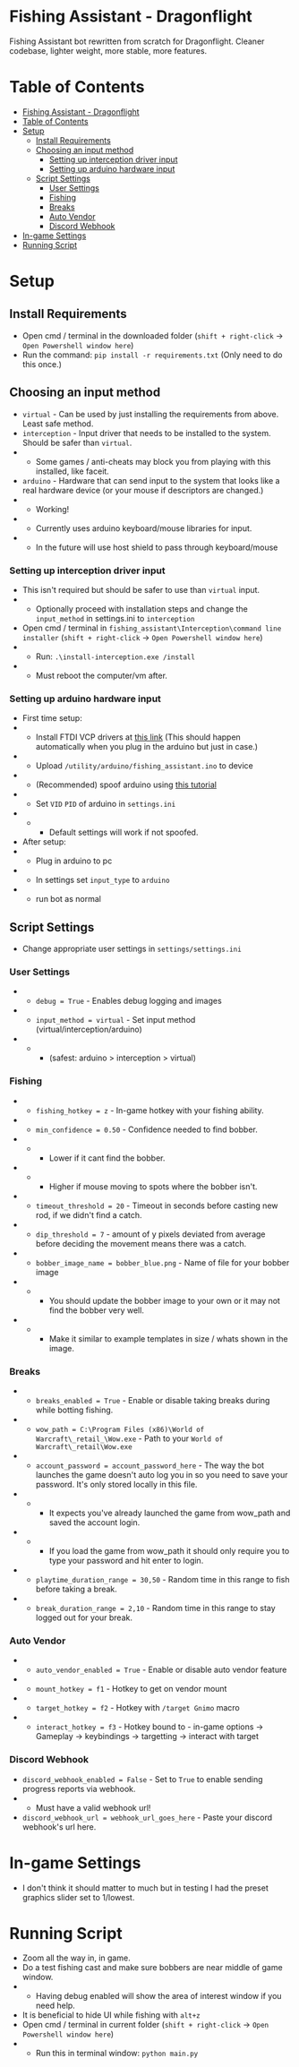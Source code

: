 # Fishing Assistant - Dragonflight
Fishing Assistant bot rewritten from scratch for Dragonflight. Cleaner codebase, lighter weight, more stable, more features.

# Table of Contents
- [Fishing Assistant - Dragonflight](#fishing-assistant---dragonflight)
- [Table of Contents](#table-of-contents)
- [Setup](#setup)
  - [Install Requirements](#install-requirements)
  - [Choosing an input method](#choosing-an-input-method)
    - [Setting up interception driver input](#setting-up-interception-driver-input)
    - [Setting up arduino hardware input](#setting-up-arduino-hardware-input)
  - [Script Settings](#script-settings)
    - [User Settings](#user-settings)
    - [Fishing](#fishing)
    - [Breaks](#breaks)
    - [Auto Vendor](#auto-vendor)
    - [Discord Webhook](#discord-webhook)
- [In-game Settings](#in-game-settings)
- [Running Script](#running-script)

# Setup
## Install Requirements
* Open cmd / terminal in the downloaded folder (`shift + right-click` -> `Open Powershell window here`)
* Run the command: `pip install -r requirements.txt` (Only need to do this once.)

## Choosing an input method
* `virtual` - Can be used by just installing the requirements from above. Least safe method.
* `interception` - Input driver that needs to be installed to the system. Should be safer than `virtual`.
* * Some games / anti-cheats may block you from playing with this installed, like faceit.
* `arduino` - Hardware that can send input to the system that looks like a real hardware device (or your mouse if descriptors are changed.)
* * Working!
* * Currently uses arduino keyboard/mouse libraries for input.
* * In the future will use host shield to pass through keyboard/mouse

### Setting up interception driver input
* This isn't required but should be safer to use than `virtual` input. 
* * Optionally proceed with installation steps and change the `input_method` in settings.ini to `interception`
* Open cmd / terminal in `fishing_assistant\Interception\command line installer` (`shift + right-click` -> `Open Powershell window here`)
* * Run: `.\install-interception.exe /install`
* * Must reboot the computer/vm after.

### Setting up arduino hardware input
* First time setup:
* * Install FTDI VCP drivers at [this link](https://ftdichip.com/drivers/vcp-drivers/) (This should happen automatically when you plug in the arduino but just in case.)
* * Upload `/utility/arduino/fishing_assistant.ino` to device
* * (Recommended) spoof arduino using [this tutorial](https://www.unknowncheats.me/forum/other-hardware/472601-modify-spoof-arduino-hardware-standalone.html)
* * Set `VID` `PID` of arduino in `settings.ini`
* * * Default settings will work if not spoofed.
* After setup:
* * Plug in arduino to pc
* * In settings set `input_type` to `arduino`
* * run bot as normal

## Script Settings
* Change appropriate user settings in `settings/settings.ini`

### User Settings
* * `debug = True` - Enables debug logging and images
* * `input_method = virtual` - Set input method (virtual/interception/arduino) 
* * * (safest: arduino > interception > virtual)

### Fishing
* * `fishing_hotkey = z` - In-game hotkey with your fishing ability.
* * `min_confidence = 0.50` - Confidence needed to find bobber. 
* * * Lower if it cant find the bobber.
* * * Higher if mouse moving to spots where the bobber isn't.
* * `timeout_threshold = 20`  - Timeout in seconds before casting new rod, if we didn't find a catch.
* * `dip_threshold = 7`  - amount of y pixels deviated from average before deciding the movement means there was a catch.
* * `bobber_image_name = bobber_blue.png` - Name of file for your bobber image
* * * You should update the bobber image to your own or it may not find the bobber very well.
* * * Make it similar to example templates in size / whats shown in the image.

### Breaks
* * `breaks_enabled = True` - Enable or disable taking breaks during while botting fishing.
* * `wow_path = C:\Program Files (x86)\World of Warcraft\_retail_\Wow.exe` - Path to your `World of Warcraft\_retail\Wow.exe`
* * `account_password = account_password_here` - The way the bot launches the game doesn't auto log you in so you need to save your password. It's only stored locally in this file.
* * * It expects you've already launched the game from wow_path and saved the account login.
* * * If you load the game from wow_path it should only require you to type your password and hit enter to login.
* * `playtime_duration_range = 30,50` - Random time in this range to fish before taking a break.
* * `break_duration_range = 2,10` - Random time in this range to stay logged out for your break.

### Auto Vendor
* * `auto_vendor_enabled = True` - Enable or disable auto vendor feature
* * `mount_hotkey = f1` - Hotkey to get on vendor mount
* * `target_hotkey = f2` - Hotkey with `/target Gnimo` macro
* * `interact_hotkey = f3` - Hotkey bound to - in-game options -> Gameplay -> keybindings -> targetting -> interact with target

### Discord Webhook
* `discord_webhook_enabled = False` - Set to `True` to enable sending progress reports via webhook.
* * Must have a valid webhook url!
* `discord_webhook_url = webhook_url_goes_here` - Paste your discord webhook's url here.

# In-game Settings
* I don't think it should matter to much but in testing I had the preset graphics slider set to 1/lowest.

# Running Script
* Zoom all the way in, in game.
* Do a test fishing cast and make sure bobbers are near middle of game window.
* * Having debug enabled will show the area of interest window if you need help.
* It is beneficial to hide UI while fishing with `alt+z`
* Open cmd / terminal in current folder (`shift + right-click` -> `Open Powershell window here`)
* * Run this in terminal window: `python main.py`
